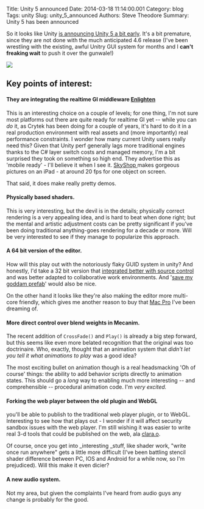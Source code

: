 Title: Unity 5 announced
Date: 2014-03-18 11:14:00.001
Category: blog
Tags: unity 
Slug: unity_5_announced
Authors: Steve Theodore
Summary: Unity 5 has been announced

So it looks like Unity [is announcing Unity 5 a bit early](http://unity3d.com/5).   It's a bit premature, since they are not done with the much anticipated 4.6 release (I've been wrestling with the existing, awful Unitry GUI system for months and I **can't freaking wait** to push it over the gunwale!)   
  
[![](http://unity3d.com/profiles/unity3d/themes/unity/images/pages/unity5/slider/doll2.jpg)](http://unity3d.com/profiles/unity3d/themes/unity/images/pages/unity5/slider/doll2.jpg)  

##   Key points of interest:

#### They are integrating the realtime GI middleware [Enlighten ](http://www.geomerics.com/)  

This is an interesting choice on a couple of levels; for one thing, I'm not sure most platforms out there are quite ready for realtime GI yet -- while you can _do_ it, as Crytek has been doing for a couple of years, it's hard to do it in a real production environment with real assets and (more importantly) real performance constraints.  I wonder how many current Unity users really need this?  Given that Unity perf generally lags more traditional engines thanks to the C# layer switch costs and managed memory, I'm a bit surprised they took on something so high end.   They advertise this as 'mobile ready' - I'll believe it when I see it. [SkyShop ](https://www.marmoset.co/skyshop)makes gorgeous pictures on an iPad  \- at around 20 fps for one object on screen. 


That said, it does make really pretty demos.

#### Physically based shaders. 

This is very interesting, but the devil is in the details;  physically correct rendering is a very appealing idea, and is hard to beat when done right; but the mental and artistic adjustment costs can be pretty significant if you've been doing traditional anything-goes rendering for a decade or more.  Will be very interested to see if they manage to popularize this approach.

  


#### A 64 bit version of the editor.  

How will this play out with the notoriously flaky GUID system in unity? And honestly, I'd take a 32 bit version that [integrated better with source control](http://tech-artists.org/forum/showthread.php?4584-Studio-Switching-to-Perforce-need-good-introduction-ramp-up) and was better adapted to collaborative work environments.  And '[save my goddam prefab](http://forum.unity3d.com/threads/48088-Prefab-saving-question)' would also be nice.  
   
On the other hand it looks like they're also making the editor more multi-core friendly, which gives me another reason to buy that [Mac Pro](https://www.apple.com/mac-pro/) I've been dreaming of. 


#### More direct control over blend weights in Mecanim.  

The recent addition of `CrossFade()` and `Play()` is already a big step forward, but this seems like even more belated recognition that the original was too doctrinaire. Who, exactly, thought that an animation system that _didn't let you tell it what animations to play_ was a good idea?  
  
The most exciting bullet on animation though is a real headsmacking 'Oh of course' things: the ability to add behavior scripts directly to animation states. This should go a _long_ way to enabling much more interesting -- and comprehensible -- procedural animation code. I'm _very excited._


#### Forking the web player between the old plugin and WebGL

you'll be able to publish to the traditional web player plugin, or to WebGL. Interesting to see how that plays out - I wonder if it will affect security sandbox issues with the web player. I'm still wishing it was easier to write real 3-d tools that could be published on the web, ala [clara.o](http://clara.o/).  
  
Of course, once you get into _interesting _stuff, like shader work, "write once run anywhere" gets a little more difficult (I've been battling stencil shader difference between PC, IOS and Android for a while now, so I'm prejudiced).  Will this make it even dicier?  

#### A new audio system.  

Not my area, but given the complaints I've heard from audio guys any change is probably for the good.  


  


